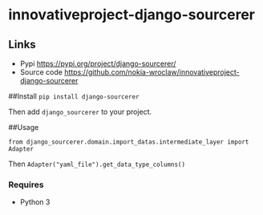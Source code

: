 # innovativeproject-django-sourcerer

## Links

 - Pypi https://pypi.org/project/django-sourcerer/
 - Source code https://github.com/nokia-wroclaw/innovativeproject-django-sourcerer

##Install
```pip install django-sourcerer```

Then add `django_sourcerer` to your project.

##Usage
```
from django_sourcerer.domain.import_datas.intermediate_layer import Adapter
```
Then `Adapter("yaml_file").get_data_type_columns()`
### Requires

- Python 3